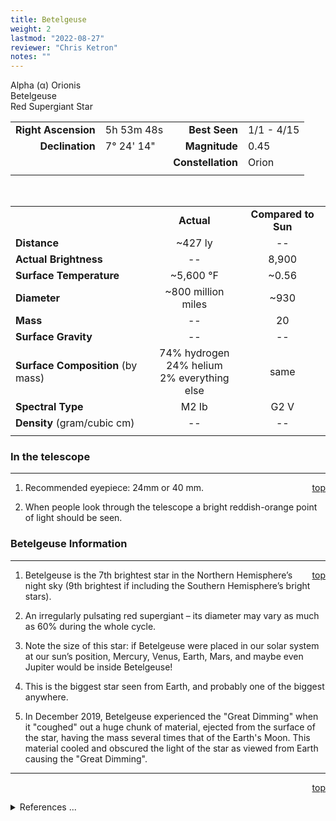 ```yaml
---
title: Betelgeuse
weight: 2
lastmod: "2022-08-27"
reviewer: "Chris Ketron"
notes: ""
---
```


<script src="/js/whatsup.js"></script>
<script type="text/javascript">
	var objectName ="Betelgeuse"
	var objectDesc ="Alpha Orionis<br/>Red Supergiant Star<br/>in the Constellation<br/>Orion"
	var objectImage=""
</script>

<span style='float:right;'><div id=whatsup></div></span>

Alpha (&alpha;) Orionis  
Betelgeuse  
Red Supergiant Star  

|   |   |   |   |
|--:|:--|--:|:--|
|**Right Ascension**|5h 53m 48s|**Best Seen**| 1/1 - 4/15 |
|**Declination**|7&deg; 24' 14"|**Magnitude**| 0.45 |
|  |  |**Constellation**|Orion|
|  |  |  |

<br/>

|  |  |  |
|--|:--:|:--:|
|  |**Actual**|**Compared to Sun**|
|**Distance**| ~427 ly|--|
|**Actual Brightness**|--| 8,900 |
|**Surface Temperature**| ~5,600 &deg;F| ~0.56 |
|**Diameter**| ~800 million miles | ~930 |
|**Mass**|--| 20 |
|**Surface Gravity**|--|--|
|**Surface Composition** (by mass)|74% hydrogen<br>24% helium<br>2% everything else|same|
|**Spectral Type**| M2 Ib | G2 V |
|**Density** (gram/cubic cm)|--|--|
|   |   |   |

### In the telescope

---
<span style='float:right;'>[top](#)</span>

1.  Recommended eyepiece: 24mm or 40 mm.

2.  When people look through the telescope a bright reddish-orange point of light should be seen.

### Betelgeuse Information

---
<span style='float:right;'>[top](#)</span>

1.  Betelgeuse is the 7th brightest star in the Northern Hemisphere’s night sky (9th brightest if including the Southern Hemisphere’s bright stars).
   
2.  An irregularly pulsating red supergiant – its diameter may vary as much as 60% during the whole cycle.

3.  Note the size of this star: if Betelgeuse were placed in our solar system at our sun’s position, Mercury, Venus, Earth, Mars, and maybe even Jupiter would be inside Betelgeuse!

4.  This is the biggest star seen from Earth, and probably one of the biggest anywhere.
   
5.  In December 2019, Betelgeuse experienced the "Great Dimming" when it "coughed" out a huge chunk of material, ejected from the surface of the star, having the mass several times that of the Earth's Moon.  This material cooled and obscured the light of the star as viewed from Earth causing the "Great Dimming".  

---
<span style='float:right;'>[top](#)</span>
<br/>
<details>
<summary>References ...</summary>

|   |   |   | 
|---|---|---|
|**Item**|**Updated**|**Notes**| 
|Coordinates|2003-01-06|tweaked a bit|
|Magnitude|2003-01-06|previously 0.70 – BUT SIMBAD says 0.58, and Flamsteed says 0.45|
|Distance|2003-01-06|previously 520 – BUT now OK with Scott’s The Flamsteed Collection and SIMBAD|
|Actual Brightness|2003-01-06|previously 14,000 – BUT now OK with Flamsteed|
|Surface Temperature|2003-01-06|can’t find direct support, but OK with numbers given in Flamsteed|
|Diameter|2003-01-06|previously:480-800 million miles / 550-920 times sun – BUT think it’s safe to say over 800 million - beyond Jupiter’s orbit - like said in <http://antwrp.gsfc.nasa.gov/apod/ap970216.html>|
|Mass|2003-01-06|can find no support, but sounds good|
|Surface Gravity| -- |   |
|Surface Composition| 2003-01-06|OK for all stars|
|Spectral Type|2003-01-06|OK with Scott’s Flamsteed|
|Density|2003-01-06|previously: <10-6  – BUT can find no support for this|
|Great Dimming|2202-08-27|from Sky & Telescope, Aug 25, 2022 Stellar Science article|
|Other Information|2003-01-06|OK|
</details>
